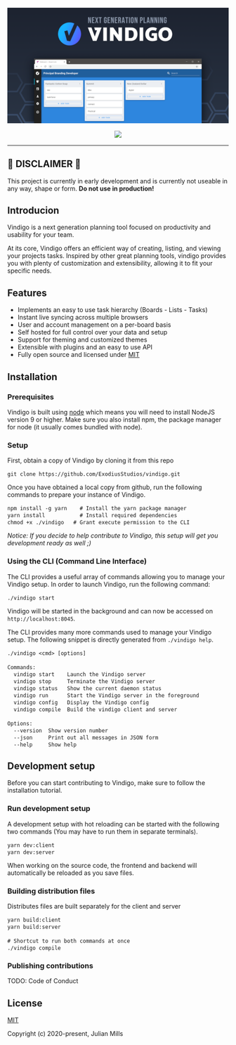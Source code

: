 ![Vindigo](.github/banner.png "Vindigo")

<p align="center">
  <a href="https://github.com/ExodiusStudios/vindigo/blob/master/LICENSE">
    <img src="https://img.shields.io/github/license/ExodiusStudios/vindigo"> 
  </a> 
</p>

---

## 🚧 **DISCLAIMER** 🚧
This project is currently in early development and is currently not useable in any way, shape or form. **Do not use in production!**

## Introducion

Vindigo is a next generation planning tool focused on productivity and usability for your team.

At its core, Vindigo offers an efficient way of creating, listing, and viewing your projects tasks. Inspired by other great planning tools, vindigo provides you with plenty of customization and extensibility, allowing it to fit your specific needs.

## Features
- Implements an easy to use task hierarchy (Boards - Lists - Tasks)
- Instant live syncing across multiple browsers
- User and account management on a per-board basis
- Self hosted for full control over your data and setup
- Support for theming and customized themes
- Extensible with plugins and an easy to use API
- Fully open source and licensed under [MIT](https://opensource.org/licenses/MIT)

## Installation

### Prerequisites
Vindigo is built using [node](https://nodejs.org/en/) which means you will need to install NodeJS version 9 or higher. Make sure you also install npm, the package manager for node (it usually comes bundled with node).

### Setup
First, obtain a copy of Vindigo by cloning it from this repo
```
git clone https://github.com/ExodiusStudios/vindigo.git
```

Once you have obtained a local copy from github, run the following commands to prepare your instance of Vindigo.
```
npm install -g yarn    # Install the yarn package manager
yarn install           # Install required dependencies
chmod +x ./vindigo   # Grant execute permission to the CLI
```

*Notice: If you decide to help contribute to Vindigo, this setup will get you development ready as well ;)*

### Using the CLI (Command Line Interface)

The CLI provides a useful array of commands allowing you to manage your Vindigo setup. In order to launch Vindigo, run the following command:

```
./vindigo start
```

Vindigo will be started in the background and can now be accessed on `http://localhost:8045`.


The CLI provides many more commands used to manage your Vindigo setup. The following snippet is directly generated from `./vindigo help`.

```
./vindigo <cmd> [options]

Commands:
  vindigo start    Launch the Vindigo server
  vindigo stop     Terminate the Vindigo server
  vindigo status   Show the current daemon status
  vindigo run      Start the Vindigo server in the foreground
  vindigo config   Display the Vindigo config
  vindigo compile  Build the vindigo client and server

Options:
  --version  Show version number
  --json     Print out all messages in JSON form
  --help     Show help
```

## Development setup
Before you can start contributing to Vindigo, make sure to follow the installation tutorial. 

### Run development setup
A development setup with hot reloading can be started with the following two commands (You may have to run them in separate terminals).

```
yarn dev:client
yarn dev:server
```

When working on the source code, the frontend and backend will automatically be reloaded as you save files.

### Building distribution files
Distributes files are built separately for the client and server

```
yarn build:client
yarn build:server

# Shortcut to run both commands at once
./vindigo compile
```

### Publishing contributions

TODO: Code of Conduct

## License

[MIT](LICENSE)

Copyright (c) 2020-present, Julian Mills

